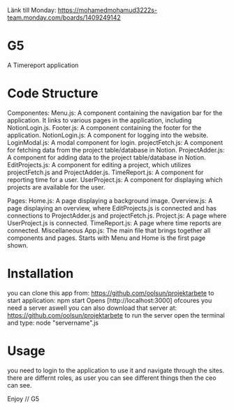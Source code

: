 Länk till Monday: https://mohamedmohamud3222s-team.monday.com/boards/1409249142
# G5
A Timereport application

# Code Structure
Componentes: 
Menu.js: A component containing the navigation bar for the application. It links to various pages in the application, including NotionLogin.js.
Footer.js: A component containing the footer for the application.
NotionLogin.js: A component for logging into the website.
LoginModal.js: A modal component for login.
projectFetch.js: A component for fetching data from the project table/database in Notion.
ProjectAdder.js: A component for adding data to the project table/database in Notion.
EditProjects.js: A component for editing a project, which utilizes projectFetch.js and ProjectAdder.js.
TimeReport.js: A component for reporting time for a user.
UserProject.js: A component for displaying which projects are available for the user.

Pages: 
Home.js: A page displaying a background image.
Overview.js: A page displaying an overview, where EditProjects.js is connected and has connections to ProjectAdder.js and projectFetch.js.
Project.js: A page where UserProject.js is connected.
TimeReport.js: A page where time reports are connected.
Miscellaneous
App.js: The main file that brings together all components and pages. Starts with Menu and Home is the first page shown.

# Installation
you can clone this app from:
https://github.com/oolsun/projektarbete
to start application: npm start
Opens [http://localhost:3000]
ofcoures you need a server aswell you can also download that server at:
https://github.com/oolsun/projektarbete
to run the server open the terminal and type: node "servername".js
            

# Usage
you need to login to the application to use it and navigate through the sites. there are differnt roles, as user you can see different things then the ceo can see.

Enjoy // G5

